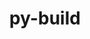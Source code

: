 ---
title: "py-build"
layout: cache
categories: [package, develop-2023-08-13]
meta: {"versions": ["0.10.0"], "compilers": ["apple-clang@=14.0.0", "gcc@=11.1.0", "gcc@=11.3.0", "gcc@=12.1.0"], "oss": ["ubuntu20.04", "ubuntu22.04", "ventura"], "platforms": ["darwin", "linux"], "targets": ["aarch64", "ppc64le", "x86_64_v3"], "stacks": ["e4s", "e4s-power", "ml-darwin-aarch64-mps", "ml-linux-x86_64-cpu", "ml-linux-x86_64-cuda", "ml-linux-x86_64-rocm", "root", "tutorial"], "num_specs": 11, "num_specs_by_stack": {"ml-darwin-aarch64-mps": 2, "root": 11, "e4s-power": 3, "e4s": 3, "ml-linux-x86_64-cpu": 2, "ml-linux-x86_64-rocm": 2, "ml-linux-x86_64-cuda": 2, "tutorial": 1}}
spec_details: [{"hash": "2tdo63lgvgyzphwiz6auqcy3dwwzqfym", "compiler": "apple-clang@=14.0.0", "versions": ["0.10.0"], "os": "ventura", "platform": "darwin", "target": "aarch64", "variants": ["build_system=python_pip", "~virtualenv"], "stacks": ["ml-darwin-aarch64-mps", "root"], "size": "-", "tarball": "https://binaries.spack.io/develop-2023-08-13/build_cache/darwin-ventura-aarch64/apple-clang-14.0.0/py-build-0.10.0/darwin-ventura-aarch64-apple-clang-14.0.0-py-build-0.10.0-2tdo63lgvgyzphwiz6auqcy3dwwzqfym.spack"}, {"hash": "tgc32qe3nfiqz3hdp5wwwktm7o6stl7x", "compiler": "apple-clang@=14.0.0", "versions": ["0.10.0"], "os": "ventura", "platform": "darwin", "target": "aarch64", "variants": ["build_system=python_pip", "~virtualenv"], "stacks": ["ml-darwin-aarch64-mps", "root"], "size": "-", "tarball": "https://binaries.spack.io/develop-2023-08-13/build_cache/darwin-ventura-aarch64/apple-clang-14.0.0/py-build-0.10.0/darwin-ventura-aarch64-apple-clang-14.0.0-py-build-0.10.0-tgc32qe3nfiqz3hdp5wwwktm7o6stl7x.spack"}, {"hash": "7es7prnqguar4h37ebpptg2mczlrjbj2", "compiler": "gcc@=11.1.0", "versions": ["0.10.0"], "os": "ubuntu20.04", "platform": "linux", "target": "ppc64le", "variants": ["build_system=python_pip", "~virtualenv"], "stacks": ["e4s-power", "root"], "size": "-", "tarball": "https://binaries.spack.io/develop-2023-08-13/build_cache/linux-ubuntu20.04-ppc64le/gcc-11.1.0/py-build-0.10.0/linux-ubuntu20.04-ppc64le-gcc-11.1.0-py-build-0.10.0-7es7prnqguar4h37ebpptg2mczlrjbj2.spack"}, {"hash": "zeijj2vhpkrdn35okwvu3pdupe323qy2", "compiler": "gcc@=11.1.0", "versions": ["0.10.0"], "os": "ubuntu20.04", "platform": "linux", "target": "ppc64le", "variants": ["build_system=python_pip", "~virtualenv"], "stacks": ["e4s-power", "root"], "size": "-", "tarball": "https://binaries.spack.io/develop-2023-08-13/build_cache/linux-ubuntu20.04-ppc64le/gcc-11.1.0/py-build-0.10.0/linux-ubuntu20.04-ppc64le-gcc-11.1.0-py-build-0.10.0-zeijj2vhpkrdn35okwvu3pdupe323qy2.spack"}, {"hash": "h3jzioblymhrjp2cembxf73emvbnu7gy", "compiler": "gcc@=11.1.0", "versions": ["0.10.0"], "os": "ubuntu20.04", "platform": "linux", "target": "ppc64le", "variants": ["build_system=python_pip", "~virtualenv"], "stacks": ["e4s-power", "root"], "size": "-", "tarball": "https://binaries.spack.io/develop-2023-08-13/build_cache/linux-ubuntu20.04-ppc64le/gcc-11.1.0/py-build-0.10.0/linux-ubuntu20.04-ppc64le-gcc-11.1.0-py-build-0.10.0-h3jzioblymhrjp2cembxf73emvbnu7gy.spack"}, {"hash": "veoo7ktil77q4bbxvipbohx4ehnvcrqj", "compiler": "gcc@=11.1.0", "versions": ["0.10.0"], "os": "ubuntu20.04", "platform": "linux", "target": "x86_64_v3", "variants": ["build_system=python_pip", "~virtualenv"], "stacks": ["e4s", "root"], "size": "-", "tarball": "https://binaries.spack.io/develop-2023-08-13/build_cache/linux-ubuntu20.04-x86_64_v3/gcc-11.1.0/py-build-0.10.0/linux-ubuntu20.04-x86_64_v3-gcc-11.1.0-py-build-0.10.0-veoo7ktil77q4bbxvipbohx4ehnvcrqj.spack"}, {"hash": "pz4a24tpnmcfxbx2t5et4m544n5rkpxq", "compiler": "gcc@=11.1.0", "versions": ["0.10.0"], "os": "ubuntu20.04", "platform": "linux", "target": "x86_64_v3", "variants": ["build_system=python_pip", "~virtualenv"], "stacks": ["e4s", "root"], "size": "-", "tarball": "https://binaries.spack.io/develop-2023-08-13/build_cache/linux-ubuntu20.04-x86_64_v3/gcc-11.1.0/py-build-0.10.0/linux-ubuntu20.04-x86_64_v3-gcc-11.1.0-py-build-0.10.0-pz4a24tpnmcfxbx2t5et4m544n5rkpxq.spack"}, {"hash": "f3fnfgmpaw2m2zecbkxsgzjrjmpi5e4u", "compiler": "gcc@=11.1.0", "versions": ["0.10.0"], "os": "ubuntu20.04", "platform": "linux", "target": "x86_64_v3", "variants": ["build_system=python_pip", "~virtualenv"], "stacks": ["e4s", "root"], "size": "-", "tarball": "https://binaries.spack.io/develop-2023-08-13/build_cache/linux-ubuntu20.04-x86_64_v3/gcc-11.1.0/py-build-0.10.0/linux-ubuntu20.04-x86_64_v3-gcc-11.1.0-py-build-0.10.0-f3fnfgmpaw2m2zecbkxsgzjrjmpi5e4u.spack"}, {"hash": "5wodnhczgqcuilvgtyqi3emo6wcypd27", "compiler": "gcc@=11.3.0", "versions": ["0.10.0"], "os": "ubuntu22.04", "platform": "linux", "target": "x86_64_v3", "variants": ["build_system=python_pip", "~virtualenv"], "stacks": ["ml-linux-x86_64-cpu", "ml-linux-x86_64-rocm", "root", "ml-linux-x86_64-cuda"], "size": "-", "tarball": "https://binaries.spack.io/develop-2023-08-13/build_cache/linux-ubuntu22.04-x86_64_v3/gcc-11.3.0/py-build-0.10.0/linux-ubuntu22.04-x86_64_v3-gcc-11.3.0-py-build-0.10.0-5wodnhczgqcuilvgtyqi3emo6wcypd27.spack"}, {"hash": "qrxkzzou5ywty77fi7q4gmxl7kznlvhb", "compiler": "gcc@=11.3.0", "versions": ["0.10.0"], "os": "ubuntu22.04", "platform": "linux", "target": "x86_64_v3", "variants": ["build_system=python_pip", "~virtualenv"], "stacks": ["ml-linux-x86_64-cpu", "ml-linux-x86_64-rocm", "root", "ml-linux-x86_64-cuda"], "size": "-", "tarball": "https://binaries.spack.io/develop-2023-08-13/build_cache/linux-ubuntu22.04-x86_64_v3/gcc-11.3.0/py-build-0.10.0/linux-ubuntu22.04-x86_64_v3-gcc-11.3.0-py-build-0.10.0-qrxkzzou5ywty77fi7q4gmxl7kznlvhb.spack"}, {"hash": "6w7myg2nw6muiznbyi7jh7zep2pujjur", "compiler": "gcc@=12.1.0", "versions": ["0.10.0"], "os": "ubuntu22.04", "platform": "linux", "target": "x86_64_v3", "variants": ["build_system=python_pip", "~virtualenv"], "stacks": ["tutorial", "root"], "size": "-", "tarball": "https://binaries.spack.io/develop-2023-08-13/build_cache/linux-ubuntu22.04-x86_64_v3/gcc-12.1.0/py-build-0.10.0/linux-ubuntu22.04-x86_64_v3-gcc-12.1.0-py-build-0.10.0-6w7myg2nw6muiznbyi7jh7zep2pujjur.spack"}]
---